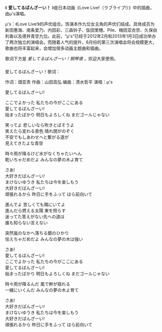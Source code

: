 

《 **爱してるばんざーい！** 》是日本动画《Love Live!（ラブライブ!）》中的插曲，由μ's演唱。

μ's：《Love
Live!》的声优组合。饰演本作九位女主角的声优们结成。具体成员为新田惠海、南条爱乃、内田彩、三森铃子、饭田里穗、Pile、楠田亚衣奈、久保由利香以及德井青空九位。此前，“μ's”已经于2012年2月和2013年1月3日成功举办了两次独立的演唱会。而随着人气的提升，6月份的第三次演唱会将会规模更大，歌曲也将丰富起来，会增加很多动画主题曲和插曲。

歌词下方是 _爱してるばんざーい！钢琴谱_ ，欢迎大家使用。

###  
爱してるばんざーい！歌词：

作词：畑亚贵 作曲：山田高弘 编曲：清水哲平 演唱：μ's  
  
愛してるばんざーい!

ここでよかった 私たちの今がここにある  
愛してるばんざーい!  
始まったばかり 明日もよろしくね まだゴールじゃない

笑ってよ 悲しいなら吹きとばそうよ  
笑えたら変わる景色 晴れ間がのぞく  
不安でもしあわせへと繋がる道が  
見えてきたよな青空

時々雨が降るけど水がなくちゃたいへん  
乾いちゃだめだよ みんなの夢の木よ育て

さあ!  
大好きだばんざーい!  
まけないゆうき 私たちは今を楽しもう  
大好きだばんざーい!  
頑張れるから 昨日に手をふって ほら前向いて

進んでよ 苦しくても隣にいてよ  
進んだら燃える太陽 東を照らす  
迷ってた答えがない先への道は  
誰も知らない言えない

突然嵐のなかへ落ちる銀のひかり  
怯えちゃだめだよ みんなの夢の木は強い

さあ!  
愛してるばんざーい!  
ここでよかった 私たちの今がここにある  
愛してるばんざーい!  
始まったばかり 明日もよろしくね まだゴールじゃない

時々雨が降るんだ 風で幹が揺れる  
一緒にいくんだ みんなの夢の木よ育て

さあ!  
大好きだばんざーい!  
まけないゆうき 私たちは今を楽しもう  
大好きだばんざーい!  
頑張れるから 昨日に手をふって ほら前向いて

  
  
  

